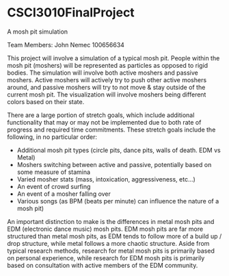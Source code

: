 # CSCI3010FinalProject
A mosh pit simulation

Team Members: John Nemec 100656634

This project will involve a simulation of a typical mosh pit. People within the mosh pit (moshers) will be represented as particles as opposed to rigid bodies. The simulation will involve both active moshers and passive moshers. Active moshers will actively try to push other active moshers around, and passive moshers will try to not move & stay outside of the current mosh pit. The visualization will involve moshers being different colors based on their state. 

There are a large portion of stretch goals, which include additional functionality that may or may not be implemented due to both rate of progress and required time commitments. These stretch goals include the following, in no particular order:

 - Additional mosh pit types (circle pits, dance pits, walls of death. EDM vs Metal)
 - Moshers switching between active and passive, potentially based on some measure of stamina 
 - Varied mosher stats (mass, intoxication, aggressiveness, etc...)
 - An event of crowd surfing
 - An event of a mosher falling over
 - Various songs (as BPM (beats per minute) can influence the nature of a mosh pit)

An important distinction to make is the differences in metal mosh pits and EDM (electronic dance music) mosh pits. EDM mosh pits are far more structured than metal mosh pits, as EDM tends to follow more of a build up / drop structure, while metal follows a more chaotic structure. Aside from typical research methods, research for metal mosh pits is primarily based on personal experience, while research for EDM mosh pits is primarily based on consultation with active members of the EDM community. 
